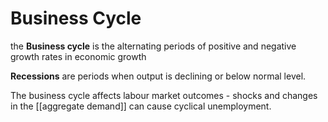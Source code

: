 # Business Cycle
the **Business cycle** is the alternating periods of positive and negative growth rates in economic growth

**Recessions** are periods when output is declining or below normal level. 

The business cycle affects labour market outcomes - shocks and changes in the [[aggregate demand]] can cause cyclical unemployment. 





